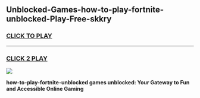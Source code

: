 
## Unblocked-Games-how-to-play-fortnite-unblocked-Play-Free-skkry
<h3>
<a href="https://premium76.site?title=how-to-play-fortnite-unblocked&ref=19M">CLICK TO PLAY</a></h3>
<hr>

<h3>
<a href="https://premium76.site?title=how-to-play-fortnite-unblocked&ref=19M">CLICK 2 PLAY</a>
  
</h3>

<a href="https://premium76.site?title=how-to-play-fortnite-unblocked&ref=19M"><img src="https://clearcache.store/games.png"></a>


**how-to-play-fortnite-unblocked games unblocked: Your Gateway to Fun and Accessible Online Gaming**
